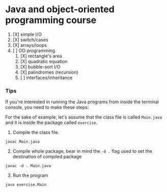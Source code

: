 # Java and object-oriented programming course


1. [X] simple I/O
2. [X] switch/cases
3. [X] arrays/loops
4. [ ] OO programming
   1. [X] rectangle's area
   2. [X] quadratic equation
   3. [X] bubble-sort I/O
   4. [X] palindromes (recursion)
   5. [ ] interfaces/inheritance



### Tips

If you're interested in running the Java programs from inside the terminal console, you need to make these steps:

For the sake of example, let's assume that the class file is called `Main.java` and it is inside the package called `exercise`.

1. Compile the class file.
```console
javac Main.java
```

2. Compile whole package, bear in mind the `-d .` flag used to set the destination of compiled package
```console
javac -d . Main.java
```

3. Run the program
```console
java exercise.Main
```
